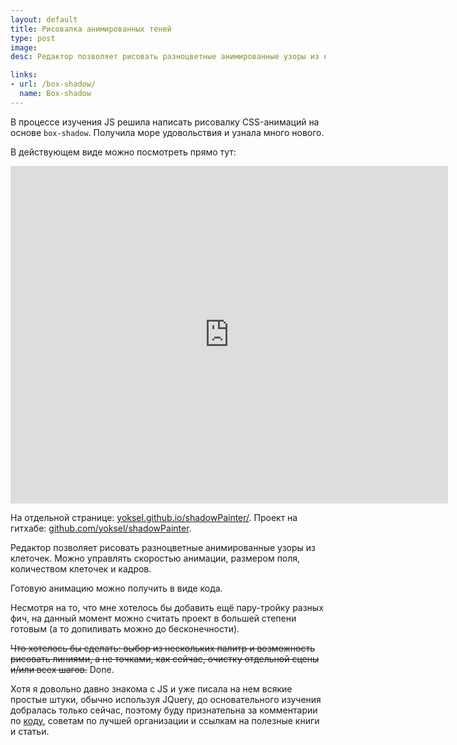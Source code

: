 ```yaml
---
layout: default
title: Рисовалка анимированных теней
type: post
image: 
desc: Редактор позволяет рисовать разноцветные анимированные узоры из клеточек. Можно управлять скоростью анимации, размером поля, количеством клеточек и кадров.

links: 
- url: /box-shadow/
  name: Box-shadow
---
```


В процессе изучения JS решила написать рисовалку CSS-анимаций на основе <code>box-shadow</code>. Получила море удовольствия и узнала много нового.<!--more-->

В действующем виде можно посмотреть прямо тут:

<div style="text-align: center"><iframe src="http://yoksel.github.io/shadowPainter/" frameborder="0" width="700" height="540"></iframe></div>

На отдельной странице: <a href="http://yoksel.github.io/shadowPainter/">yoksel.github.io/shadowPainter/</a>.
Проект на гитхабе: <a href="https://github.com/yoksel/shadowPainter">github.com/yoksel/shadowPainter</a>.

Редактор позволяет рисовать разноцветные анимированные узоры из клеточек. Можно управлять скоростью анимации, размером поля, количеством клеточек и кадров.

Готовую анимацию можно получить в виде кода.

Несмотря на то, что мне хотелось бы добавить ещё пару-тройку разных фич, на данный момент можно считать проект в большей степени готовым (а то допиливать можно до бесконечности).

<s>Что хотелось бы сделать: выбор из нескольких палитр и возможность рисовать линиями, а не точками, как сейчас, очистку отдельной сцены и/или всех шагов.</s> Done.

Хотя я довольно давно знакома с JS и уже писала на нем всякие простые штуки, обычно используя JQuery, до основательного изучения добралась только сейчас, поэтому буду признательна за комментарии по <a href="https://github.com/yoksel/shadowPainter/blob/master/assets/js/script.js">коду</a>, советам по лучшей организации и ссылкам на полезные книги и статьи.